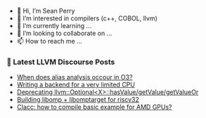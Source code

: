 - 👋 Hi, I’m Sean Perry
- 👀 I’m interested in compilers (c++, COBOL, llvm)
- 🌱 I’m currently learning ...
- 💞️ I’m looking to collaborate on ...
- 📫 How to reach me ...

<!---
s66perry/s66perry is a ✨ special ✨ repository because its `README.md` (this file) appears on your GitHub profile.
You can click the Preview link to take a look at your changes.
--->
### 📕 Latest LLVM Discourse Posts

<!-- DISCOURSE-LLVM:START -->
- [When does alias analysis occour in O3?](https://discourse.llvm.org/t/when-does-alias-analysis-occour-in-o3/63696#post_5)
- [Writing a backend for a very limited CPU](https://discourse.llvm.org/t/writing-a-backend-for-a-very-limited-cpu/63714#post_2)
- [Deprecating llvm::Optional&lt;X&gt;::hasValue/getValue/getValueOr](https://discourse.llvm.org/t/deprecating-llvm-optional-x-hasvalue-getvalue-getvalueor/63716#post_2)
- [Building libomp + libomptarget for riscv32](https://discourse.llvm.org/t/building-libomp-libomptarget-for-riscv32/63687#post_5)
- [Clacc: how to compile basic example for AMD GPUs?](https://discourse.llvm.org/t/clacc-how-to-compile-basic-example-for-amd-gpus/63720#post_1)
<!-- DISCOURSE-LLVM:END -->
